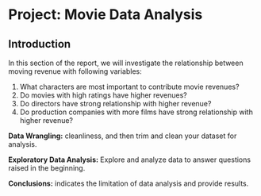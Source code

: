 # Project: Movie Data Analysis

## Introduction
In this section of the report, we will investigate the relationship between moving revenue with following variables:
1.	What characters are most important to contribute movie revenues?
2.	Do movies with high ratings have higher revenues?
3.	Do directors have strong relationship with higher revenue?
4.	Do production companies with more films have strong relationship with higher revenue?

**Data Wrangling:** cleanliness, and then trim and clean your dataset for analysis.

**Exploratory Data Analysis:** Explore and analyze data to answer questions raised in the beginning.

**Conclusions:** indicates the limitation of data analysis and provide results. 
